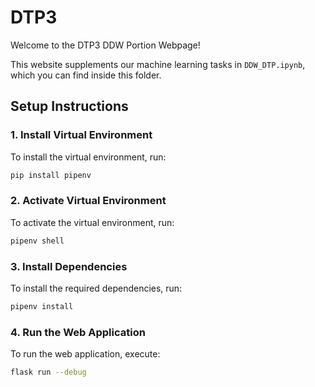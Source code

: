 # DTP3

Welcome to the DTP3 DDW Portion Webpage!

This website supplements our machine learning tasks in `DDW_DTP.ipynb`, which you can find inside this folder.

## Setup Instructions

### 1. Install Virtual Environment

To install the virtual environment, run:
```sh
pip install pipenv
```

### 2. Activate Virtual Environment

To activate the virtual environment, run:
```sh
pipenv shell
```

### 3. Install Dependencies

To install the required dependencies, run:
```sh
pipenv install
```

### 4. Run the Web Application

To run the web application, execute:
```sh
flask run --debug
```